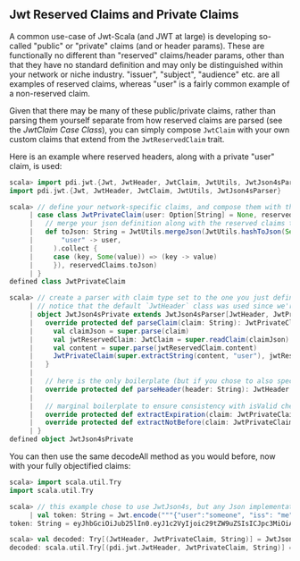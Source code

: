 ## Jwt Reserved Claims and Private Claims

A common use-case of Jwt-Scala (and JWT at large) is developing so-called "public" or "private" claims (and or header params).  These are functionally no different than "reserved" claims/header params, other than that they have no standard definition and may only be distinguished within your network or niche industry. "issuer", "subject", "audience" etc. are all examples of reserved claims, whereas "user" is a fairly common example of a non-reserved claim.

Given that there may be many of these public/private claims, rather than parsing them yourself separate from how reserved claims are parsed (see the *JwtClaim Case Class*), you can simply compose `JwtClaim` with your own custom claims that extend from the `JwtReservedClaim` trait.

Here is an example where reserved headers, along with a private "user" claim, is used:

```scala
scala> import pdi.jwt.{Jwt, JwtHeader, JwtClaim, JwtUtils, JwtJson4sParser}
import pdi.jwt.{Jwt, JwtHeader, JwtClaim, JwtUtils, JwtJson4sParser}

scala> // define your network-specific claims, and compose them with the usual reservedClaims
     | case class JwtPrivateClaim(user: Option[String] = None, reservedClaims: JwtClaim = JwtClaim()) {
     |   // merge your json definition along with the reserved claims too
     |   def toJson: String = JwtUtils.mergeJson(JwtUtils.hashToJson(Seq(
     |       "user" -> user,
     |     ).collect {
     |     case (key, Some(value)) => (key -> value)
     |     }), reservedClaims.toJson)
     | }
defined class JwtPrivateClaim

scala> // create a parser with claim type set to the one you just defined
     | // notice that the default `JwtHeader` class was used since we're only interested in overriding with a custom private claims type in this example
     | object JwtJson4sPrivate extends JwtJson4sParser[JwtHeader, JwtPrivateClaim] {
     |   override protected def parseClaim(claim: String): JwtPrivateClaim = {
     |     val claimJson = super.parse(claim)
     |     val jwtReservedClaim: JwtClaim = super.readClaim(claimJson)
     |     val content = super.parse(jwtReservedClaim.content)
     |     JwtPrivateClaim(super.extractString(content, "user"), jwtReservedClaim.withContent("{}"))
     |   }
     | 
     |   // here is the only boilerplate (but if you chose to also specify a custom header type then you would make use of this)
     |   override protected def parseHeader(header: String): JwtHeader = super.readHeader(parse(header))
     | 
     |   // marginal boilerplate to ensure consistency with isValid checks now that your nesting reserved claims into your custom private claims
     |   override protected def extractExpiration(claim: JwtPrivateClaim): Option[Long] = claim.reservedClaims.expiration
     |   override protected def extractNotBefore(claim: JwtPrivateClaim): Option[Long] = claim.reservedClaims.notBefore
     | }
defined object JwtJson4sPrivate
```

You can then use the same decodeAll method as you would before, now with your fully objectified claims:

```scala
scala> import scala.util.Try
import scala.util.Try

scala> // this example chose to use JwtJson4s, but any Json implementation would work the same
     | val token: String = Jwt.encode("""{"user":"someone", "iss": "me"}""");
token: String = eyJhbGciOiJub25lIn0.eyJ1c2VyIjoic29tZW9uZSIsICJpc3MiOiAibWUifQ.

scala> val decoded: Try[(JwtHeader, JwtPrivateClaim, String)] = JwtJson4sPrivate.decodeAll(token)
decoded: scala.util.Try[(pdi.jwt.JwtHeader, JwtPrivateClaim, String)] = Success((pdi.jwt.JwtHeader@71da1600,JwtPrivateClaim(Some(someone),pdi.jwt.JwtClaim@f360dccd),))
```

